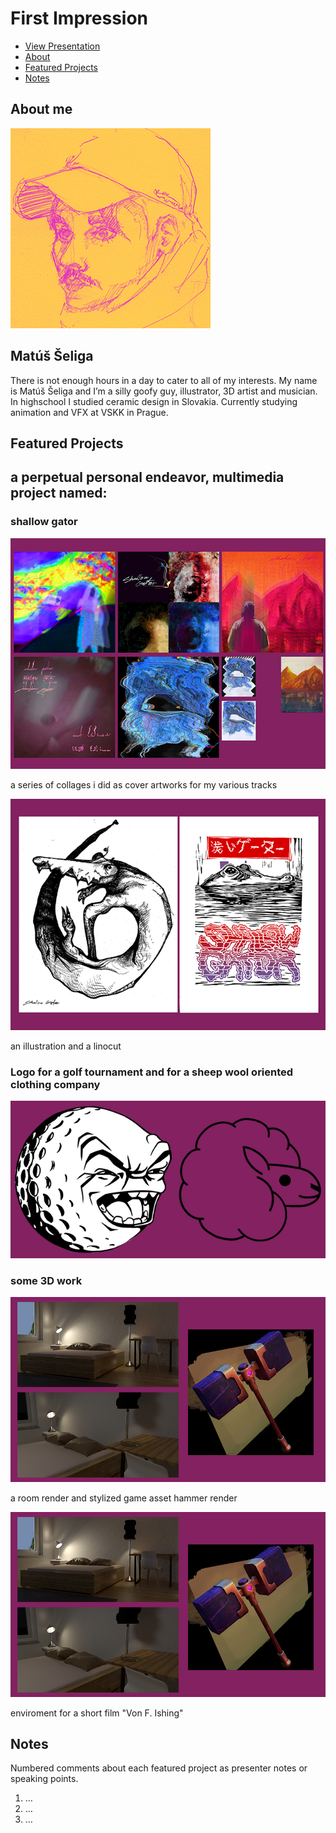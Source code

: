 # First Impression

<!-- This is a comment, only visible to the author: Add a link to your presentation. -->
<!-- Presentations do not need to be a PDF, you may link elsewhere, such as Figma, YouTube, etc. -->
<!-- Consider adding navigation to each section (About, Featured Projects, Notes, etc.) -->

- [View Presentation](img/surname-draft-first-impression-2023.pdf)
- [About](#about)
- [Featured Projects](#featured-projects)
- [Notes](#notes)

## About me

<!-- Consider including a headshot. We’re not designing, so keep the image width/height around 320px x 320px (square). Replace "surname" with your surname in the file name. -->

![A stylised illustration of Matus Seliga wearing a hat and a scarf.](img/seliga-headshot.png)

## Matúš Šeliga

There is not enough hours in a day to cater to all of my interests. 
My name is Matúš Šeliga and I’m a silly goofy guy, illustrator, 3D artist and musician.
In highschool I studied ceramic design in Slovakia. Currently studying animation and VFX at VSKK in Prague.

## Featured Projects

## a perpetual personal endeavor, multimedia project named: 

### shallow gator

<!-- Use a static poster image or animated GIF, but no video files. Again, keep the image width/height manageable, around 1280x x 720px (16:9 aspect ratio), or a max-width of 1280px. -->

![Write an alternative text description.](img/collages2.png)

a series of collages i did as cover artworks for my various tracks

![Write an alternative text description.](img/sg2.png)

an illustration and a linocut

### Logo for a golf tournament and for a sheep wool oriented clothing company

![Write an alternative text description.](img/logos.png)

### some 3D work

![Write an alternative text description.](img/3dwork.png)

a room render and stylized game asset hammer render

![Write an alternative text description.](img/3dwork.png)

enviroment for a short film "Von F. Ishing"

<!-- Use the same stucture above for the rest of your featured projects. -->

## Notes

Numbered comments about each featured project as presenter notes or speaking points.

1. …
2. …
3. …
<!-- And so on. -->
